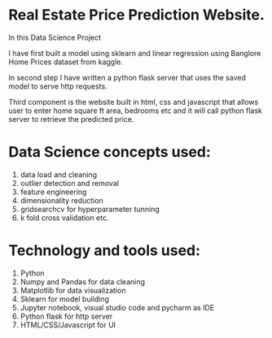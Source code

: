 # Real Estate Price Prediction Website. 

In this Data Science Project 

I have first built a model using sklearn and linear regression using Banglore Home Prices dataset from kaggle. 

In second step I have written a python flask server that uses the saved model to serve http requests. 

Third component is the website built in html, css and javascript that allows user to enter home square ft area, bedrooms etc and it will call python flask server to retrieve the predicted price. 

# Data Science concepts used:
 1. data load and cleaning
 2. outlier detection and removal
 3. feature engineering
 4. dimensionality reduction
 5. gridsearchcv for hyperparameter tunning
 6. k fold cross validation etc.
 
# Technology and tools used:
 1. Python
 2. Numpy and Pandas for data cleaning
 3. Matplotlib for data visualization
 4. Sklearn for model building
 5. Jupyter notebook, visual studio code and pycharm as IDE
 6. Python flask for http server
 7. HTML/CSS/Javascript for UI
